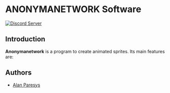 # ANONYMANETWORK Software

[![Discord Server](https://discordapp.com/api/guilds/971102200283664444/embed.png)]([https://discord.gg/Yb2CeX8](https://discord.gg/h7apmv8mEx))

## Introduction

**Anonymanetwork** is a program to create animated sprites. Its main features are:

## Authors

* [Alan Paresys](https://davidcapello.com/)


